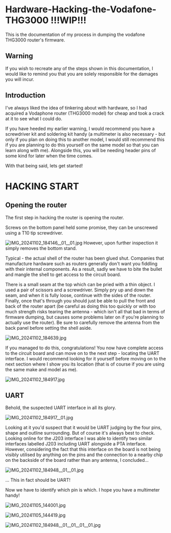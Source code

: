 # Hardware-Hacking-the-Vodafone-THG3000 !!!WIP!!!
This is the documentation of my process in dumping the vodafone THG3000 router's firmware.

## Warning
If you wish to recreate any of the steps shown in this documentation, I would like to remind you that you are solely responsible for the damages you will incur.


## Introduction
I've always liked the idea of tinkering about with hardware, so I had acquired a Vodaphone router (THG3000 model) for cheap and took a crack at it to see what I could do.

If you have heeded my earlier warning, I would recommend you have a screwdriver kit and soldering kit handy (a multimeter is also necessary - but only if you plan on doing this to another model, I would still recommend this if you are planning to do this yourself on the same model so that you can learn along with me). Alongside this, you will be needing header pins of some kind for later when the time comes.

With that being said, lets get started!

# HACKING START

## Opening the router
The first step in hacking the router is opening the router.

Screws on the bottom panel held some promise, they can be unscrewed using a T10 tip screwdriver.

![IMG_20241102_184146__01__01.jpg](https://github.com/user-attachments/assets/8eb2bbc7-7d5f-47e9-87b7-a52be8683be8)
However, upon further inspection it simply removes the bottom stand.

Typical - the actual shell of the router has been glued shut. Companies that manufacture hardware such as routers generally don't want you fiddling with their internal components. As a result, sadly we have to bite the bullet and mangle the shell to get access to the circuit board.

There is a small seam at the top which can be pried with a thin object. I used a pair of scissors and a screwdriver. Simply pry up and down the seam, and when it is fully loose, continue with the sides of the router. Finally, once that's through you should just be able to pull the front and back of the router apart (be careful as doing this too quickly or with too much strength risks tearing the antenna - which isn't all that bad in terms of firmware dumping, but causes some problems later on if you're planning to actually use the router). Be sure to carefully remove the antenna from the back panel before setting the shell aside.

![IMG_20241102_184639.jpg](https://github.com/user-attachments/assets/4e3843d7-4614-463e-9d96-4c697f7a0965)

If you managed to do this, congratulations! You now have complete access to the circuit board and can move on to the next step - locating the UART interface. I would recommend looking for it yourself before moving on to the next section where I show you its location (that is of course if you are using the same make and model as me).

![IMG_20241102_184917.jpg](https://github.com/user-attachments/assets/8d896874-0dc1-4be9-aec6-f82d765cce0d)

## UART
Behold, the suspected UART interface in all its glory.

![IMG_20241102_184917__01.jpg](https://github.com/user-attachments/assets/03fa8d1d-7d09-44bd-a757-d9d7db596155)

Looking at it you'd suspect that it would be UART judging by the four pins, shape and outline surrounding. But of course it's always best to check. Looking online for the J203 interface I was able to identify two similar interfaces labelled J203 including UART alongside a PTA interface. However, considering the fact that this interface on the board is not being visibly utilised by anything on the pins and the connection to a nearby chip on the backside of the board rather than any antenna, I concluded...

![IMG_20241102_184948__01__01.jpg](https://github.com/user-attachments/assets/0bfac6f0-8c34-432a-84a8-7b990aa2fcd8)

... This in fact should be UART!

Now we have to identify which pin is which. I hope you have a multimeter handy!

![IMG_20241105_144001.jpg](https://github.com/user-attachments/assets/59463ae4-fcd5-48f5-9ad3-73b766d78028)


![IMG_20241105_144419.jpg](https://github.com/user-attachments/assets/caf3200e-3e92-4baf-b0bf-c6d92c764e8d)

![IMG_20241102_184948__01__01__01__01.jpg](https://github.com/user-attachments/assets/d4d877b8-beb4-4bb4-aa95-16f8ab59224e)

